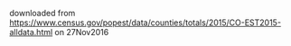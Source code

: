 
  downloaded from https://www.census.gov/popest/data/counties/totals/2015/CO-EST2015-alldata.html on 27Nov2016
